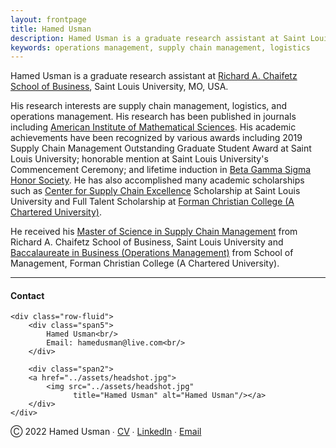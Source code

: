 ```yaml
---
layout: frontpage
title: Hamed Usman
description: Hamed Usman is a graduate research assistant at Saint Louis University. 
keywords: operations management, supply chain management, logistics
---
```


<p>Hamed Usman is a graduate research assistant at <a href="https://www.slu.edu/business">Richard A. Chaifetz School of Business</a>, Saint Louis University, MO, USA.</p>
<p>His research interests are supply chain management, logistics, and operations management. His research has been published in journals including <a href="https://www.aimsciences.org">American Institute of Mathematical Sciences</a>. His academic achievements have been recognized by various awards including 2019 Supply Chain Management Outstanding Graduate Student Award at Saint Louis University; honorable mention at Saint Louis University's Commencement Ceremony; and lifetime induction in <a href="https://www.betagammasigma.org">Beta Gamma Sigma Honor Society</a>. He has also accomplished many academic scholarships such as <a href="https://www.slu.edu/business/centers/supply-chain-excellence/index.php">Center for Supply Chain Excellence</a> Scholarship at Saint Louis University and Full Talent Scholarship at <a href="https://www.fccollege.edu.pk">Forman Christian College (A Chartered University)</a>.</p>
<p>He received his <a href="https://www.slu.edu/business/graduate/supply-chain-management">Master of Science in Supply Chain Management</a> from Richard A. Chaifetz School of Business, Saint Louis University and <a href="https://www.fccollege.edu.pk/baccalaureate-in-business/">Baccalaureate in Business (Operations Management)</a> from School of Management, Forman Christian College (A Chartered University).</p>

---

<div class="container">
<h4><a name="contact"></a>Contact</h4>

    <div class="row-fluid">
        <div class="span5">
            Hamed Usman<br/>
            Email: hamedusman@live.com<br/>
        </div>

        <div class="span2">
        <a href="../assets/headshot.jpg">
            <img src="../assets/headshot.jpg"
                  title="Hamed Usman" alt="Hamed Usman"/></a>
        </div>
    </div>
</div>


<div class="footer">
  <p>Ⓒ 2022 Hamed Usman ∙ <a href="{{ BASE_PATH }}/assets/CV.pdf">CV</a> ∙ <a href="https://linkedin.com/in/hamedusman">LinkedIn</a> ∙ <a href="mailto:hamedusman@live.com">Email</a></p>
</div>
